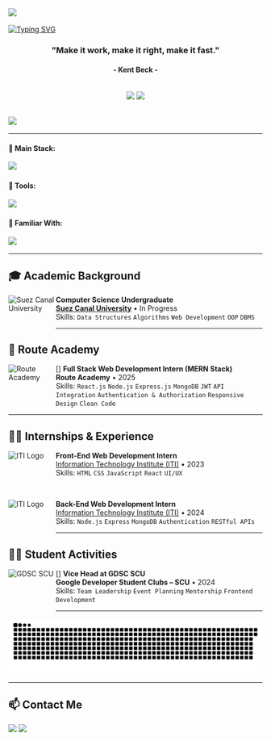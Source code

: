 <img src="https://github.com/Anmol-Baranwal/Cool-GIFs-For-GitHub/assets/74038190/d48893bd-0757-481c-8d7e-ba3e163feae7" />
<br/>

[![Typing SVG](https://readme-typing-svg.herokuapp.com?color=87B2BB&size=35&center=true&vCenter=true&width=1000&lines=As-Salamu+Alaykum!;My+name+is+Ziad+Elsayed+Ibrahem;Welcome+to+my+GitHub+account)](https://git.io/typing-svg)

<h3 align="center">"Make it work, make it right, make it fast."</h3>
<h4 align="center">- Kent Beck -</h4>

<br/>

<div align="center">
  <img width="45%" src="https://github-readme-streak-stats.herokuapp.com?user=ZiadElsayed01&theme=radical&date_format=j%20M%5B%20Y%5D" />
  <img width="40%" src="https://github-readme-stats.vercel.app/api/top-langs/?username=ZiadElsayed01&layout=compact&theme=radical" />
</div>

<br/>

![](https://komarev.com/ghpvc/?username=ZiadElsayed01)

---

#### 🚀 Main Stack:
<img src="https://skillicons.dev/icons?i=html,css,sass,bootstrap,tailwind,react,nextjs,nestjs,nodejs,express,mongodb,mysql" />

#### 🔧 Tools:
<img src="https://skillicons.dev/icons?i=vscode,visualstudio,git,github,postman,docker,figma" />

#### 📘 Familiar With:
<img src="https://skillicons.dev/icons?i=js,ts,cpp,vercel" />

---

## 🎓 Academic Background

[<img align="left" height="94px" width="94px" alt="Suez Canal University" src="https://scu.eg/storage/2023/03/%D8%AC%D8%A7%D9%85%D8%B9%D8%A9-%D9%82%D9%86%D8%A7%D8%A9-%D8%A7%D9%84%D8%B3%D9%88%D9%8A%D8%B3.png"/>](https://suez.edu.eg/ar/en/)
**Computer Science Undergraduate**  
[**Suez Canal University**](https://suez.edu.eg/ar/en/) • In Progress  
Skills: `Data Structures` `Algorithms` `Web Development` `OOP` `DBMS`

---

## 🏫 Route Academy

[<img align="left" height="94px" width="94px" alt="Route Academy" src="https://yt3.googleusercontent.com/ytc/AIdro_krEjITi07cOEBrX0041BBduaCdRKLUO4o6MmV6C5VfiJo=s160-c-k-c0x00ffffff-no-rj"/>]
**Full Stack Web Development Intern (MERN Stack)**  
**Route Academy** • 2025  
Skills: `React.js` `Node.js` `Express.js` `MongoDB` `JWT` `API Integration` `Authentication & Authorization` `Responsive Design` `Clean Code`

---

## 🧑‍💼 Internships & Experience

[<img align="left" height="94px" width="94px" alt="ITI Logo" src="https://agri.sohag-univ.edu.eg/main/wp-content/uploads/2019/03/AgriIti.jpg"/>](https://www.iti.gov.eg/)
**Front-End Web Development Intern**  
[Information Technology Institute (ITI)](https://iti.gov.eg/home) • 2023  
Skills: `HTML` `CSS` `JavaScript` `React` `UI/UX`

<br>

[<img align="left" height="94px" width="94px" alt="ITI Logo" src="https://agri.sohag-univ.edu.eg/main/wp-content/uploads/2019/03/AgriIti.jpg"/>](https://www.iti.gov.eg/)
**Back-End Web Development Intern**  
[Information Technology Institute (ITI)](https://iti.gov.eg/home) • 2024  
Skills: `Node.js` `Express` `MongoDB` `Authentication` `RESTful APIs`

---

## 🧑‍💻 Student Activities

[<img align="left" height="94px" width="94px" alt="GDSC SCU" src="https://encrypted-tbn0.gstatic.com/images?q=tbn:ANd9GcSiCV-atssgHLlGfIl8pCaB3NsDGzgGl_DMtQ&s"/>]
**Vice Head at GDSC SCU**  
**Google Developer Student Clubs – SCU** • 2024  
Skills: `Team Leadership` `Event Planning` `Mentorship` `Frontend Development`

---

<picture>
  <source media="(prefers-color-scheme: dark)" srcset="https://raw.githubusercontent.com/ZiadElsayed01/ZiadElsayed01/output/github-contribution-grid-snake-dark.svg">
  <source media="(prefers-color-scheme: light)" srcset="https://raw.githubusercontent.com/ZiadElsayed01/ZiadElsayed01/output/github-contribution-grid-snake.svg">
  <img alt="github contribution grid snake animation" src="https://raw.githubusercontent.com/ZiadElsayed01/ZiadElsayed01/output/github-contribution-grid-snake.svg">
</picture>

---

## 📫 Contact Me

<div>
  <a href="mailto:ziadelsayed046@gmail.com"><img src="https://img.shields.io/badge/Gmail-D14836?style=for-the-badge&logo=gmail&logoColor=white" /></a>
  <a href="https://www.linkedin.com/in/ziad-el-sayed-1b0939233/"><img src="https://img.shields.io/badge/-LinkedIn-%230077B5?style=for-the-badge&logo=linkedin&logoColor=white" /></a>
</div>
